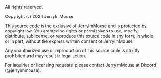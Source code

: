 All rights reserved.

Copyright (c) 2024 JerryImMouse

This source code is the exclusive of JerryImMouse and is protected by copyright law.
You granted no rights or permissions to use, modify, distribute, sublicense,
or reproduce this source code in any form, in whole or in part,
without the express written consent of JerryImMouse.

Any unauthorized use or reproduction of this source code
is strictly prohibited and may result in legal action.

For inquiries or licensing requests,
please contact JerryImMouse at Discord (@jerryimmouse).
